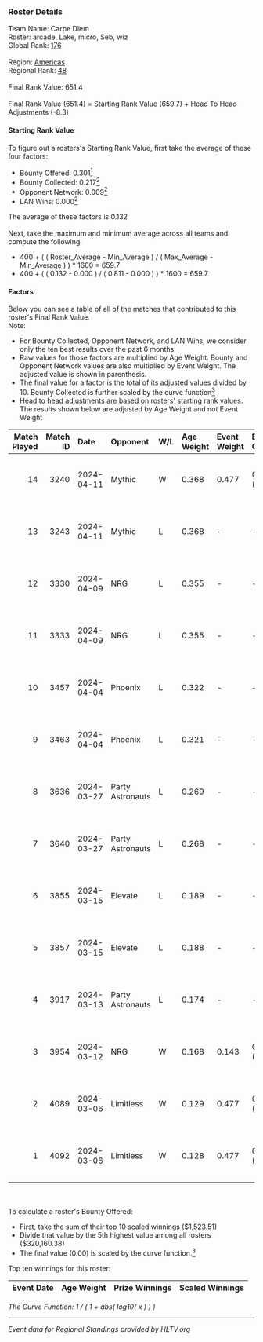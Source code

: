 ### Roster Details<br />
Team Name: Carpe Diem<br />
Roster: arcade, Lake, micro, Seb, wiz<br />
Global Rank: [176](../standings_global.md)<br />
<br />
Region: [Americas]( ../standings_americas.md)<br />
Regional Rank: [48]( ../standings_americas.md)<br />
<br />
Final Rank Value:  651.4<br />
<br />
Final Rank Value (651.4) = Starting Rank Value (659.7) + Head To Head Adjustments (-8.3)<br />

#### Starting Rank Value<br />
To figure out a rosters's Starting Rank Value, first take the average of these four factors:<br />
- Bounty Offered: 0.301[<sup>1</sup>](#table2)
- Bounty Collected: 0.217[<sup>2</sup>](#table1)
- Opponent Network: 0.009[<sup>2</sup>](#table1)
- LAN Wins: 0.000[<sup>2</sup>](#table1)

The average of these factors is 0.132<br />
<br />
Next, take the maximum and minimum average across all teams and compute the following:<br />
- 400 + ( ( Roster_Average - Min_Average ) / ( Max_Average - Min_Average ) ) * 1600 = 659.7
- 400 + ( ( 0.132 - 0.000 ) / ( 0.811 - 0.000 ) ) * 1600 = 659.7


#### Factors<br />
Below you can see a table of all of the matches that contributed to this roster's Final Rank Value.<br />
Note:<br />

- For Bounty Collected, Opponent Network, and LAN Wins, we consider only the ten best results over the past 6 months.
- Raw values for those factors are multiplied by Age Weight. Bounty and Opponent Network values are also multiplied by Event Weight. The adjusted value is shown in parenthesis.
- The final value for a factor is the total of its adjusted values divided by 10. Bounty Collected is further scaled by the curve function[<sup>3</sup>](#curveFunction)
- Head to head adjustments are based on rosters' starting rank values. The results shown below are adjusted by Age Weight and not Event Weight
<span id="table1"></span><br />


| Match Played | Match ID | Date       | Opponent         | W/L | Age Weight | Event Weight | Bounty Collected | Opponent Network | LAN Wins  | H2H Adj. | Roster                        |
| -: | -: | :- | :- | :- | :- | :- | :- | :- | :- | -: | :- |
|           14 |     3240 | 2024-04-11 | Mythic           | W   | 0.368      | 0.477        | 0.009 (0.002)    | 0.311 (0.055)    | 0 (0.000) |     7.77 | arcade, Lake, micro, Seb, wiz |
|           13 |     3243 | 2024-04-11 | Mythic           | L   | 0.368      | -            | -                | -                | -         |    -3.88 | arcade, Lake, micro, Seb, wiz |
|           12 |     3330 | 2024-04-09 | NRG              | L   | 0.355      | -            | -                | -                | -         |    -2.66 | arcade, Lake, micro, Seb, wiz |
|           11 |     3333 | 2024-04-09 | NRG              | L   | 0.355      | -            | -                | -                | -         |    -2.72 | arcade, Lake, micro, Seb, wiz |
|           10 |     3457 | 2024-04-04 | Phoenix          | L   | 0.322      | -            | -                | -                | -         |    -4.07 | arcade, Lake, micro, Seb, wiz |
|            9 |     3463 | 2024-04-04 | Phoenix          | L   | 0.321      | -            | -                | -                | -         |    -4.18 | arcade, Lake, micro, Seb, wiz |
|            8 |     3636 | 2024-03-27 | Party Astronauts | L   | 0.269      | -            | -                | -                | -         |    -1.69 | arcade, Lake, micro, Seb, wiz |
|            7 |     3640 | 2024-03-27 | Party Astronauts | L   | 0.268      | -            | -                | -                | -         |    -1.71 | arcade, Lake, micro, Seb, wiz |
|            6 |     3855 | 2024-03-15 | Elevate          | L   | 0.189      | -            | -                | -                | -         |    -0.91 | arcade, Lake, micro, Seb, wiz |
|            5 |     3857 | 2024-03-15 | Elevate          | L   | 0.188      | -            | -                | -                | -         |    -0.91 | arcade, Lake, micro, Seb, wiz |
|            4 |     3917 | 2024-03-13 | Party Astronauts | L   | 0.174      | -            | -                | -                | -         |    -1.13 | arcade, Lake, micro, Seb, wiz |
|            3 |     3954 | 2024-03-12 | NRG              | W   | 0.168      | 0.143        | 0.031 (0.001)    | 0.580 (0.014)    | 0 (0.000) |     3.94 | arcade, Lake, micro, Seb, wiz |
|            2 |     4089 | 2024-03-06 | Limitless        | W   | 0.129      | 0.477        | 0.001 (0.000)    | 0.142 (0.009)    | 0 (0.000) |     1.90 | arcade, Lake, micro, Seb, wiz |
|            1 |     4092 | 2024-03-06 | Limitless        | W   | 0.128      | 0.477        | 0.001 (0.000)    | 0.142 (0.009)    | 0 (0.000) |     1.92 | arcade, Lake, micro, Seb, wiz |

<br />
<span id="table2"></span><br />
To calculate a roster's Bounty Offered:<br />

- First, take the sum of their top 10 scaled winnings ($1,523.51)
- Divide that value by the 5th highest value among all rosters ($320,160.38)
- The final value (0.00) is scaled by the curve function.[<sup>3</sup>](#curveFunction)

Top ten winnings for this roster:<br />

| Event Date | Age Weight | Prize Winnings | Scaled Winnings |
| :- | -: | :- | :- |


<span id="curveFunction"></span>_The Curve Function: 1 / ( 1 + abs( log10( x ) ) )_<br />

---
_Event data for Regional Standings provided by HLTV.org_<br />
